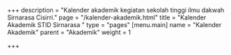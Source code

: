+++
description = "Kalender akademik kegiatan sekolah tinggi ilmu dakwah Sirnarasa Cisirri."
page = "/kalender-akademik.html"
title = "Kalender Akademik STID Sirnarasa "
type = "pages"
[menu.main]
name = "Kalender Akademik"
parent = "Akademik"
weight = 1

+++
